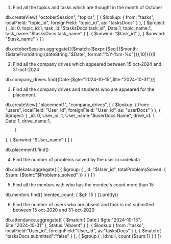 1.	Find all the topics and tasks which are thought in the month of October



db.createView( "octoberSession", "topics", [
  {
     $lookup:
        {
           from: "tasks",
           localField: "topic_id",
           foreignField: "topic_id",
           as: "tasksDocs"
        }
  },
  {
     $project:
        {
          _id: 0,
topic_id:1,
task_id:"$tasksDocs.task_id",
Date:1,
topic_name:1,
task_name:"$tasksDocs.task_name"
  }
  },
{ $unwind: "$task_id" },
    { $unwind: "$task_name" }
] )


db.octoberSession.aggregate([{$match:{$expr:{$eq:[{$month:{$dateFromString:{dateString:"$Date", format:"%Y-%m-%d"}}},10]}}}])

2.	Find all the company drives which appeared between 15 oct-2024 and 31-oct-2024

db.company_drives.find({Date:{$gte:"2024-10-15",$lte:"2024-10-31"}})

3.	Find all the company drives and students who are appeared for the placement.

db.createView( "placement1", "company_drives", [
  {
     $lookup:
        {
           from: "users",
           localField: "User_id",
           foreignField: "User_id",
           as: "userDocs"
        }
  },
  {
     $project:
        {
          _id: 0,
          User_id: 1,
          User_name:"$userDocs.Name",
          drive_id: 1,
          Date: 1,
          drive_name:1,
          
        }
  },
     { $unwind:"$User_name" }
] )

db.placement1.find()

 
4.	Find the number of problems solved by the user in codekata

db.codekata.aggregate( [
  {
     $group:
        {
           _id: "$User_id",
           totalProblemsSolved: { $sum:  {$toInt:"$Problems_solved" }} 
        }
  }
] )

5. Find all the mentors with who has the mentee's count more than 15

db.mentors.find({ mentee_count: { $gt: 15 } }).pretty()

6. Find the number of users who are absent and task is not submitted  between 15 oct-2020 and 31-oct-2020

db.attendance.aggregate([
{
	$match:{
		Date:{
			$gte:"2024-10-15", $lte:"2024-10-31"
},
		Status:"Absent"
		}
},
{
	$lookup:{
		from :"tasks",
		localField:"User_id",
		foreignField:"User_id",
		as:"tasksDocs"
		}
},
{
	$match:{
		"tasksDocs.submitted":"false"
		}
},
{
	$group:{
		_id:null,
		count:{$sum:1}
		}
}
])

